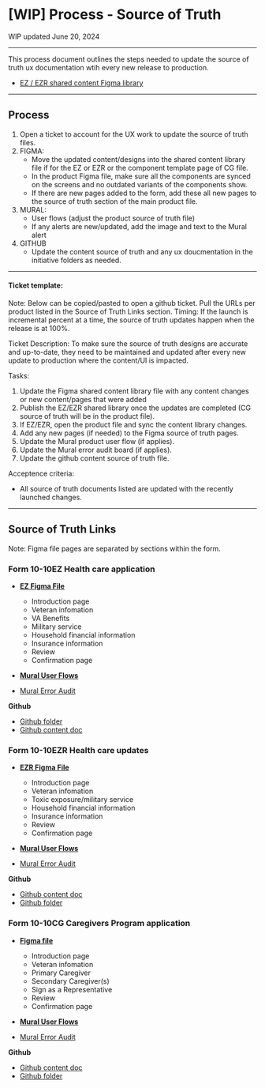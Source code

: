 # [WIP] Process - Source of Truth

WIP updated June 20, 2024

----

This process document outlines the steps needed to update the source of truth ux documentation wtih every new release to production. 

- [EZ / EZR shared content Figma library](https://www.figma.com/design/sxGu2QhRKtsUQqZLbSjWJO/10-10-EZ-%26-EZR-FormContent?node-id=0-1&t=bxW99i9FlFxMxC7R-0) 
----

## Process

1. Open a ticket to account for the UX work to update the source of truth files.
2. FIGMA: 
    - Move the updated content/designs into the shared content library file if for the EZ or EZR or the component template page of CG file.
    - In the product Figma file, make sure all the components are synced on the screens and no outdated variants of the components show.
    - If there are new pages added to the form, add these all new pages to the source of truth section of the main product file.
3. MURAL:
    - User flows (adjust the product source of truth file)
    - If any alerts are new/updated, add the image and text to the Mural alert
4. GITHUB
    - Update the content source of truth and any ux doucmentation in the initiative folders as needed. 

----

#### Ticket template:
Note: Below can be copied/pasted to open a github ticket. Pull the URLs per product listed in the Source of Truth Links section.
Timing: If the launch is incremental percent at a time, the source of truth updates happen when the release is at 100%.

Ticket Description: To make sure the source of truth designs are accurate and up-to-date, they need to be maintained and updated after every new update to production where the content/UI is impacted.



Tasks: 
1. Update the Figma shared content library file with any content changes or new content/pages that were added
2. Publish the EZ/EZR shared library once the updates are completed (CG source of truth will be in the product file).
3. If EZ/EZR, open the product file and sync the content library changes.
4. Add any new pages (if needed) to the Figma source of truth pages.
5. Update the Mural product user flow (if applies).
6. Update the Mural error audit board (if applies).
7. Update the github content source of truth file.

Acceptence criteria:
- All source of truth documents listed are updated with the recently launched changes. 

---- 

## Source of Truth Links

Note:  Figma file pages are separated by sections within the form.


### Form 10-10EZ Health care application

- **[EZ Figma File](https://www.figma.com/design/UljiHam46o5DItC5iDgmPd/10-10EZ?node-id=0-1&t=QjvZkmXsETMeSV6e-0)**
  - Introduction page
  - Veteran infomation 
  - VA Benefits
  - Military service
  - Household financial information
  - Insurance information
  - Review
  - Confirmation page
  
- **[Mural User Flows](https://app.mural.co/t/departmentofveteransaffairs9999/m/departmentofveteransaffairs9999/1711487613901/3f988d8dd69c59340e4b850ef5caf362fa490927?sender=uadf1ed7fe7c76f0914967329)**
- [Mural Error Audit](https://app.mural.co/t/departmentofveteransaffairs9999/m/departmentofveteransaffairs9999/1683651181051/e0f47b9aaefbf78a3942df3028525cdc4336caff?sender=uadf1ed7fe7c76f0914967329)

**Github**
- [Github folder](https://github.com/department-of-veterans-affairs/va.gov-team/tree/master/products/health-care/application/va-application/10-10EZ%20Form)
- [Github content doc](https://github.com/department-of-veterans-affairs/va.gov-team/blob/master/products/health-care/application/va-application/10-10EZ%20Form/10-10EZ-application-content.md)


### Form 10-10EZR Health care updates

- **[EZR Figma File](https://www.figma.com/design/tggcJk382w9yQ0ElwKfh3N/10-10EZR?node-id=3079-6063&t=FgMkN0FlXgb3bugT-0)**
  - Introduction page
  - Veteran infomation 
  - Toxic exposure/military service
  - Household financial information
  - Insurance information
  - Review
  - Confirmation page

- **[Mural User Flows](https://app.mural.co/t/departmentofveteransaffairs9999/m/departmentofveteransaffairs9999/1694028488812/91947e4f4f9f8536af5a6609e54fced964d3505f?sender=uadf1ed7fe7c76f0914967329)**
- [Mural Error Audit](https://app.mural.co/t/departmentofveteransaffairs9999/m/departmentofveteransaffairs9999/1694028526633/a5d8eba28e3acaba46de92e99fb8013fd1a56d3d?sender=uadf1ed7fe7c76f0914967329)

**Github**
- [Github content doc](https://github.com/department-of-veterans-affairs/va.gov-team/blob/master/products/health-care/application/va-application/10-10EZR%20Form/10-10EZR-application-content.md)
- [Github folder]()

### Form 10-10CG Caregivers Program application
- **[Figma file](https://www.figma.com/design/TxXD5bGUOhbHHWLb85GPjK/10-10CG?node-id=0-1&t=104bLnGOpjrdMbOF-0)**
  - Introduction page
  - Veteran infomation 
  - Primary Caregiver
  - Secondary Caregiver(s)
  - Sign as a Representative
  - Review
  - Confirmation page

- **[Mural User Flows]()**
- [Mural Error Audit](https://app.mural.co/t/departmentofveteransaffairs9999/m/departmentofveteransaffairs9999/1683656893560/fccf821394d1cf693ad1c036e912e11a18ff88bd?sender=uadf1ed7fe7c76f0914967329)

**Github**
- [Github content doc]()
- [Github folder](https://github.com/department-of-veterans-affairs/va.gov-team/tree/master/products/caregivers)

